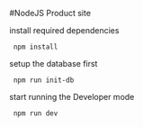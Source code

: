 #NodeJS Product site

install required dependencies

```
 npm install
```

setup the database first

```
 npm run init-db
```

start running the Developer mode

```
 npm run dev
```
